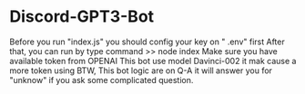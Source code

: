 # Discord-GPT3-Bot
Before you run "index.js" you should config your key on " .env" first
After that, you can run by type command >> node index
Make sure you have available token from OPENAI
This bot use model Davinci-002 it mak cause a more token using
BTW, This bot logic are on Q-A it will answer you for "unknow" if you ask some complicated question.
